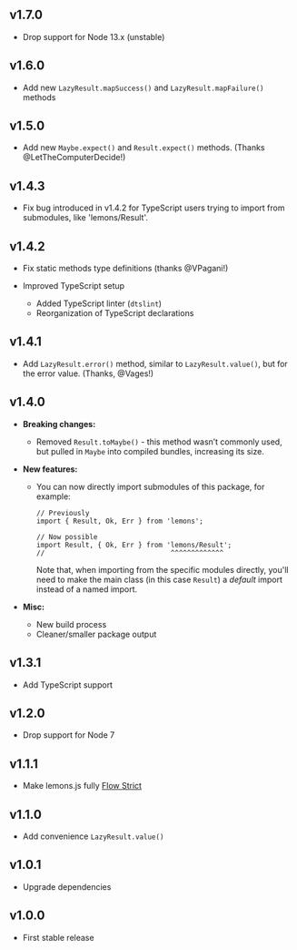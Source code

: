 ## v1.7.0

- Drop support for Node 13.x (unstable)

## v1.6.0

-   Add new `LazyResult.mapSuccess()` and `LazyResult.mapFailure()` methods

## v1.5.0

-   Add new `Maybe.expect()` and `Result.expect()` methods.
    (Thanks @LetTheComputerDecide!)

## v1.4.3

-   Fix bug introduced in v1.4.2 for TypeScript users trying to import from
    submodules, like 'lemons/Result'.

## v1.4.2

-   Fix static methods type definitions (thanks @VPagani!)

-   Improved TypeScript setup
    -   Added TypeScript linter (`dtslint`)
    -   Reorganization of TypeScript declarations

## v1.4.1

-   Add `LazyResult.error()` method, similar to `LazyResult.value()`, but for the
    error value. (Thanks, @Vages!)

## v1.4.0

-   **Breaking changes:**

    -   Removed `Result.toMaybe()` - this method wasn’t commonly used, but pulled
        in `Maybe` into compiled bundles, increasing its size.

-   **New features:**

    -   You can now directly import submodules of this package, for example:

            // Previously
            import { Result, Ok, Err } from 'lemons';

            // Now possible
            import Result, { Ok, Err } from 'lemons/Result';
            //                               ^^^^^^^^^^^^^

        Note that, when importing from the specific modules directly, you'll need to
        make the main class (in this case `Result`) a _default_ import instead of
        a named import.

-   **Misc:**

    -   New build process
    -   Cleaner/smaller package output

## v1.3.1

-   Add TypeScript support

## v1.2.0

-   Drop support for Node 7

## v1.1.1

-   Make lemons.js fully [Flow Strict](https://flow.org/en/docs/strict/)

## v1.1.0

-   Add convenience `LazyResult.value()`

## v1.0.1

-   Upgrade dependencies

## v1.0.0

-   First stable release
